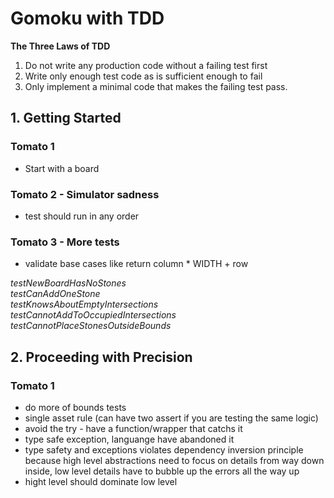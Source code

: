 # Gomoku with TDD

**The Three Laws of TDD**

1. Do not write any production code without a failing test first
2. Write only enough test code as is sufficient enough to fail 
3. Only implement a minimal code that makes the failing test pass.

## 1. Getting Started
### Tomato 1  
- Start with  a board 
### Tomato 2 - Simulator sadness
- test should run in any order
### Tomato 3 - More tests
- validate base cases like return column * WIDTH + row 

*testNewBoardHasNoStones*  
*testCanAddOneStone*  
*testKnowsAboutEmptyIntersections*  
*testCannotAddToOccupiedIntersections*  
*testCannotPlaceStonesOutsideBounds*  


## 2. Proceeding with Precision
### Tomato 1  
- do more of bounds tests
- single asset rule (can have two assert if you are testing the same logic)
- avoid the try - have a function/wrapper that catchs it 
- type safe exception, languange have abandoned it
- type safety and exceptions violates dependency inversion principle because high level abstractions need to focus on details from way down inside, low level details have to bubble up the errors all the way up
- hight level should dominate low level



